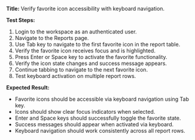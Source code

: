 **Title:** Verify favorite icon accessibility with keyboard navigation.

**Test Steps:**
1. Login to the workspace as an authenticated user.
2. Navigate to the Reports page.
3. Use Tab key to navigate to the first favorite icon in the report table.
4. Verify the favorite icon receives focus and is highlighted.
5. Press Enter or Space key to activate the favorite functionality.
6. Verify the icon state changes and success message appears.
7. Continue tabbing to navigate to the next favorite icon.
8. Test keyboard activation on multiple report rows.

**Expected Result:**
- Favorite icons should be accessible via keyboard navigation using Tab key.
- Icons should show clear focus indicators when selected.
- Enter and Space keys should successfully toggle the favorite state.
- Success messages should appear when activated via keyboard.
- Keyboard navigation should work consistently across all report rows.